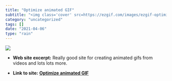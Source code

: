 ```yaml
---
title: "Optimize animated GIF"
subtitle: "<img class='cover' src=https://ezgif.com/images/ezgif-optimize.png>"
category: "uncategorized"
tags: []
date: "2021-04-06"
type: "rain"
---
```

<img class="cover" src=https://ezgif.com/images/ezgif-optimize.png>



* **Web site excerpt:** Really good site for creating animated gifs from videos and lots lots more.

* **Link to site:** **[Optimize animated GIF](https://ezgif.com/optimize/ezgif-5-bca12753301f.gif)**